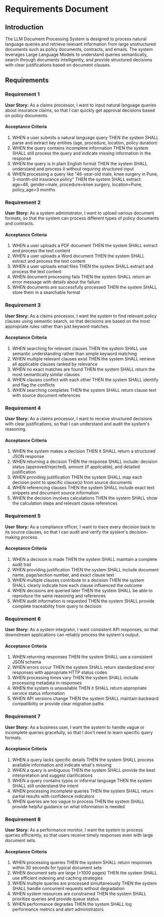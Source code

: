 # Requirements Document

## Introduction

The LLM Document Processing System is designed to process natural language queries and retrieve relevant information from large unstructured documents such as policy documents, contracts, and emails. The system leverages Large Language Models to understand queries semantically, search through documents intelligently, and provide structured decisions with clear justifications based on document clauses.

## Requirements

### Requirement 1

**User Story:** As a claims processor, I want to input natural language queries about insurance claims, so that I can quickly get approval decisions based on policy documents.

#### Acceptance Criteria

1. WHEN a user submits a natural language query THEN the system SHALL parse and extract key entities (age, procedure, location, policy duration)
2. WHEN the query contains incomplete information THEN the system SHALL still process the query and indicate missing information in the response
3. WHEN the query is in plain English format THEN the system SHALL understand and process it without requiring structured input
4. WHEN processing a query like "46-year-old male, knee surgery in Pune, 3-month-old insurance policy" THEN the system SHALL extract: age=46, gender=male, procedure=knee surgery, location=Pune, policy_age=3 months

### Requirement 2

**User Story:** As a system administrator, I want to upload various document formats, so that the system can process different types of policy documents and contracts.

#### Acceptance Criteria

1. WHEN a user uploads a PDF document THEN the system SHALL extract and process the text content
2. WHEN a user uploads a Word document THEN the system SHALL extract and process the text content
3. WHEN a user uploads email files THEN the system SHALL extract and process the text content
4. WHEN document processing fails THEN the system SHALL return an error message with details about the failure
5. WHEN documents are successfully processed THEN the system SHALL store them in a searchable format

### Requirement 3

**User Story:** As a claims processor, I want the system to find relevant policy clauses using semantic search, so that decisions are based on the most appropriate rules rather than just keyword matches.

#### Acceptance Criteria

1. WHEN searching for relevant clauses THEN the system SHALL use semantic understanding rather than simple keyword matching
2. WHEN multiple relevant clauses exist THEN the system SHALL retrieve all applicable clauses ranked by relevance
3. WHEN no exact matches are found THEN the system SHALL return the most semantically similar clauses
4. WHEN clauses conflict with each other THEN the system SHALL identify and flag the conflicts
5. WHEN searching completes THEN the system SHALL return clause text with source document references

### Requirement 4

**User Story:** As a claims processor, I want to receive structured decisions with clear justifications, so that I can understand and audit the system's reasoning.

#### Acceptance Criteria

1. WHEN the system makes a decision THEN it SHALL return a structured JSON response
2. WHEN returning a decision THEN the response SHALL include: decision status (approved/rejected), amount (if applicable), and detailed justification
3. WHEN providing justification THEN the system SHALL map each decision point to specific clause(s) from source documents
4. WHEN referencing clauses THEN the system SHALL include exact text snippets and document source information
5. WHEN the decision involves calculations THEN the system SHALL show the calculation steps and relevant clause references

### Requirement 5

**User Story:** As a compliance officer, I want to trace every decision back to its source clauses, so that I can audit and verify the system's decision-making process.

#### Acceptance Criteria

1. WHEN a decision is made THEN the system SHALL maintain a complete audit trail
2. WHEN providing justification THEN the system SHALL include document name, page/section number, and exact clause text
3. WHEN multiple clauses contribute to a decision THEN the system SHALL clearly indicate how each clause influenced the outcome
4. WHEN decisions are queried later THEN the system SHALL be able to reproduce the same reasoning and references
5. WHEN audit information is requested THEN the system SHALL provide complete traceability from query to decision

### Requirement 6

**User Story:** As a system integrator, I want consistent API responses, so that downstream applications can reliably process the system's output.

#### Acceptance Criteria

1. WHEN returning responses THEN the system SHALL use a consistent JSON schema
2. WHEN errors occur THEN the system SHALL return standardized error responses with appropriate HTTP status codes
3. WHEN processing times vary THEN the system SHALL include processing metadata in responses
4. WHEN the system is unavailable THEN it SHALL return appropriate service status information
5. WHEN API versions change THEN the system SHALL maintain backward compatibility or provide clear migration paths

### Requirement 7

**User Story:** As a business user, I want the system to handle vague or incomplete queries gracefully, so that I don't need to learn specific query formats.

#### Acceptance Criteria

1. WHEN a query lacks specific details THEN the system SHALL process available information and indicate what's missing
2. WHEN a query is ambiguous THEN the system SHALL provide the best interpretation and suggest clarifications
3. WHEN a query contains typos or informal language THEN the system SHALL still understand the intent
4. WHEN processing incomplete queries THEN the system SHALL return partial results with confidence indicators
5. WHEN queries are too vague to process THEN the system SHALL provide helpful guidance on what information is needed

### Requirement 8

**User Story:** As a performance monitor, I want the system to process queries efficiently, so that users receive timely responses even with large document sets.

#### Acceptance Criteria

1. WHEN processing queries THEN the system SHALL return responses within 30 seconds for typical document sets
2. WHEN document sets are large (>1000 pages) THEN the system SHALL use efficient indexing and caching strategies
3. WHEN multiple queries are processed simultaneously THEN the system SHALL handle concurrent requests without degradation
4. WHEN system resources are constrained THEN the system SHALL prioritize queries and provide queue status
5. WHEN performance degrades THEN the system SHALL log performance metrics and alert administrators